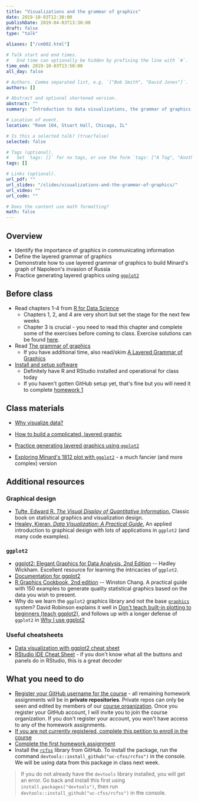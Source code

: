 ```yaml
---
title: "Visualizations and the grammar of graphics"
date: 2019-10-03T12:30:00
publishDate: 2019-04-03T13:30:00
draft: false
type: "talk"

aliases: ["/cm002.html"]

# Talk start and end times.
#   End time can optionally be hidden by prefixing the line with `#`.
time_end: 2019-10-03T13:50:00
all_day: false

# Authors. Comma separated list, e.g. `["Bob Smith", "David Jones"]`.
authors: []

# Abstract and optional shortened version.
abstract: ""
summary: "Introduction to data visualizations, the grammar of graphics, and ggplot2."

# Location of event.
location: "Room 104, Stuart Hall, Chicago, IL"

# Is this a selected talk? (true/false)
selected: false

# Tags (optional).
#   Set `tags: []` for no tags, or use the form `tags: ["A Tag", "Another Tag"]` for one or more tags.
tags: []

# Links (optional).
url_pdf: ""
url_slides: "/slides/visualizations-and-the-grammar-of-graphics/"
url_video: ""
url_code: ""

# Does the content use math formatting?
math: false
---
```




## Overview

* Identify the importance of graphics in communicating information
* Define the layered grammar of graphics
* Demonstrate how to use layered grammar of graphics to build Minard's graph of Napoleon's invasion of Russia
* Practice generating layered graphics using [`ggplot2`](https://github.com/hadley/ggplot2)

## Before class

* Read chapters 1-4 from [R for Data Science](http://r4ds.had.co.nz/)
    * Chapters 1, 2, and 4 are very short but set the stage for the next few weeks
    * Chapter 3 is crucial - you need to read this chapter and complete some of the exercises before coming to class. Exercise solutions can be found [here](https://jrnold.github.io/r4ds-exercise-solutions/).
* Read [The grammar of graphics](/notes/grammar-of-graphics/)
    * If you have additional time, also read/skim [A Layered Grammar of Graphics](http://www-tandfonline-com.proxy.uchicago.edu/doi/abs/10.1198/jcgs.2009.07098)
* [Install and setup software](/setup/)
    * Definitely have R and RStudio installed and operational for class today
    * If you haven't gotten GitHub setup yet, that's fine but you will need it to complete [homework 1](/homework/edit-readme/)

## Class materials

* [Why visualize data?](/notes/why-visualize-data/)
* [How to build a complicated, layered graphic](/notes/minard/)
* [Practice generating layered graphics using `ggplot2`](/notes/gapminder/)

* [Exploring Minard's 1812 plot with `ggplot2`](https://github.com/andrewheiss/fancy-minard) - a much fancier (and more complex) version

## Additional resources

### Graphical design

* [Tufte, Edward R. *The Visual Display of Quantitative Information*.](https://www.edwardtufte.com/tufte/books_vdqi) Classic book on statistical graphics and visualization design.
* [Healey, Kieran. *Data Visualization: A Practical Guide*.](https://socviz.co/) An applied introduction to graphical design with lots of applications in `ggplot2` (and many code examples).

### `ggplot2`

* [ggplot2: Elegant Graphics for Data Analysis, 2nd Edition](http://link.springer.com.proxy.uchicago.edu/book/10.1007/978-3-319-24277-4) -- Hadley Wickham. Excellent resource for learning the intricacies of `ggplot2`.
* [Documentation for ggplot2](http://docs.ggplot2.org/current/)
* [R Graphics Cookbook, 2nd edition](https://r-graphics.org/) -- Winston Chang. A practical guide with 150 examples to generate quality statistical graphics based on the data you wish to present.
* Why do we learn the `ggplot2` graphics library and not the base [`graphics`](https://cran.r-project.org/web/views/Graphics.html) system? David Robinson explains it well in [Don't teach built-in plotting to beginners (teach ggplot2)](http://varianceexplained.org/r/teach_ggplot2_to_beginners/), and follows up with a longer defense of `ggplot2` in [Why I use ggplot2](http://varianceexplained.org/r/why-I-use-ggplot2/)

### Useful cheatsheets

* [Data visualization with ggplot2 cheat sheet](https://www.rstudio.com/wp-content/uploads/2015/03/ggplot2-cheatsheet.pdf)
* [RStudio IDE Cheat Sheet](https://www.rstudio.com/wp-content/uploads/2016/01/rstudio-IDE-cheatsheet.pdf) - if you don't know what all the buttons and panels do in RStudio, this is a great decoder

## What you need to do

* [Register your GitHub username for the course](https://forms.gle/6YDKXHpEGPkc9sX28) - all remaining homework assignments will be in **private repositories**. Private repos can only be seen and edited by members of our [course organization](https://github.com/uc-cfss). Once you register your GitHub account, I will invite you to join the course organization. If you don't register your account, you won't have access to any of the homework assignments.
* [If you are not currently registered, complete this petition to enroll in the course](https://goo.gl/forms/ZERPvUxvPxX5SZnj2)
* [Complete the first homework assignment](/homework/edit-readme/)
* Install the [`rcfss`](https://github.com/uc-cfss/rcfss) library from GitHub. To install the package, run the command `devtools::install_github("uc-cfss/rcfss")` in the console. We will be using data from this package in class next week.

> If you do not already have the `devtools` library installed, you will get an error. Go back and install this first using `install.packages("devtools")`, then run `devtools::install_github("uc-cfss/rcfss")` in the console.
